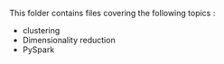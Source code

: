This folder contains files covering the following topics :

- clustering
- Dimensionality reduction
- PySpark